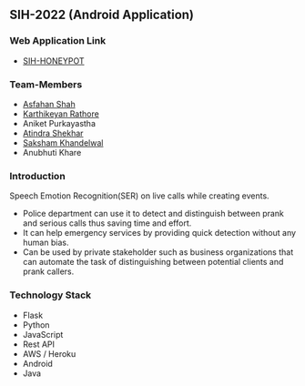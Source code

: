 ## SIH-2022 (Android Application)

### Web Application Link
* [SIH-HONEYPOT](https://github.com/atindra305/SIH-HONEYPOT)

### Team-Members
* [Asfahan Shah](https://github.com/a-shah1200)  
* [Karthikeyan Rathore](https://github.com/karthikeyanrathore)
* Aniket Purkayastha  
* [Atindra Shekhar](https://github.com/atindra305)  
* [Saksham Khandelwal](https://github.com/sakshamkhandelwal123)  
* Anubhuti Khare

### Introduction  
Speech Emotion Recognition(SER) on live calls while creating events.  
* Police department can use it to detect and distinguish between prank and serious calls thus saving time and effort.    
* It can help emergency services by providing quick detection without any human bias.    
* Can be used by private stakeholder such as business organizations that can automate the task of distinguishing between potential clients and prank callers.  

### Technology Stack
* Flask
* Python
* JavaScript
* Rest API
* AWS / Heroku
* Android
* Java
